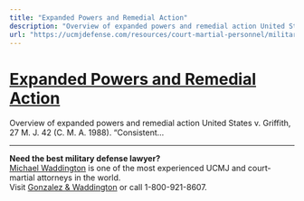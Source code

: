 ```yaml
---
title: "Expanded Powers and Remedial Action"
description: "Overview of expanded powers and remedial action United States v. Griffith, 27 M. J. 42 (C. M. A. 1988). “Consistent..."
url: "https://ucmjdefense.com/resources/court-martial-personnel/military-judges/expanded-powers-and-remedial-action.html"
---
```


# [Expanded Powers and Remedial Action](https://ucmjdefense.com/resources/court-martial-personnel/military-judges/expanded-powers-and-remedial-action.html)

Overview of expanded powers and remedial action United States v. Griffith, 27 M. J. 42 (C. M. A. 1988). “Consistent...

---

**Need the best military defense lawyer?**  
[Michael Waddington](https://ucmjdefense.com/attorneys/michael-stewart-waddington-partner.html) is one of the most experienced UCMJ and court-martial attorneys in the world.  
Visit [Gonzalez & Waddington](https://ucmjdefense.com) or call 1-800-921-8607.

